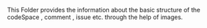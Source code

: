 This Folder provides the information about the basic structure of the codeSpace , comment , issue etc. through the help of images.
